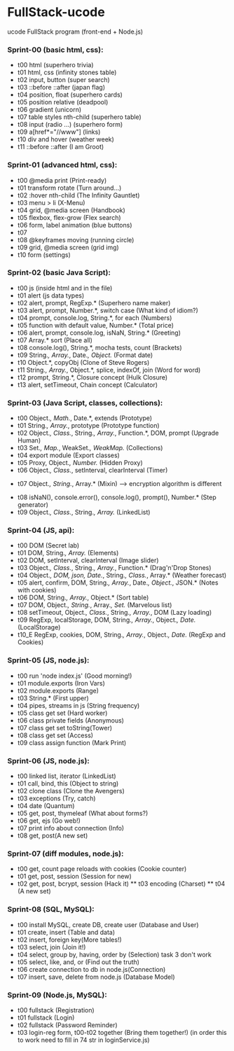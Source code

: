 # FullStack-ucode
ucode FullStack program (front-end + Node.js)

### Sprint-00 (basic html, css):
- t00	html (superhero trivia)
- t01	html, css (infinity stones table)
- t02	input, button (super search)
- t03   ::before ::after (japan flag)
- t04	position, float (superhero cards)
- t05	position relative (deadpool)
- t06	gradient (unicorn)
- t07	table styles nth-child (superhero table)
- t08	input (radio ...) (superhero form)
- t09	a[href*="//www"] (links)
- t10	div and hover (weather week)
- t11	::before ::after (I am Groot)

### Sprint-01 (advanced html, css):
- t00   @media print (Print-ready)
- t01   transform rotate (Turn around...)
- t02   :hover nth-child (The Infinity Gauntlet)
- t03   menu > li (X-Menu)
- t04   grid, @media screen (Handbook)
- t05   flexbox, flex-grow (Flex search)
- t06   form, label animation (blue buttons)
- t07 
- t08   @keyframes moving (running circle)
- t09   grid, @media screen (grid img)
- t10   form (settings)

### Sprint-02 (basic Java Script):
- t00   js (inside html and in the file)
- t01   alert (js data types)
- t02   alert, prompt, RegExp.* (Superhero name maker)
- t03	alert, prompt, Number.*, switch case (What kind of idiom?)
- t04   prompt, console.log, String.*, for each (Numbers)
- t05   function with default value, Number.* (Total price)
- t06   alert, prompt, console.log, isNaN, String.* (Greeting)
- t07   Array.* sort (Place all)
- t08   console.log(), String.*, mocha tests, count (Brackets)
- t09   String.*, Array.*, Date.*, Object.* (Format date)
- t10   Object.*, copyObj (Clone of Steve Rogers)
- t11   String.*, Array.*, Object.*, splice, indexOf, join (Word for word)
- t12   prompt, String.*, Closure concept (Hulk Closure)
- t13   alert, setTimeout, Chain concept (Calculator)

### Sprint-03 (Java Script, classes, collections):
- t00   Object.*, Math.*, Date.*, extends (Prototype)
- t01   String.*, Array.*, prototype (Prototype function)
- t02   Object.*, Class.*, String.*, Array.*, Function.*, DOM, prompt (Upgrade Human)
- t03   Set.*, Map.*, WeakSet.*, WeakMap.* (Collections)
- t04   export module (Export classes)
- t05   Proxy, Object.*, Number.* (Hidden Proxy)
- t06   Object.*, Class.*, setInterval, clearInterval (Timer)
* t07   Object.*, String.*, Array.* (Mixin) --> encryption algorithm is different
- t08   isNaN(), console.error(), console.log(), prompt(), Number.* (Step generator)
- t09   Object.*, Class.*, String.*, Array.* (LinkedList)

### Sprint-04 (JS, api):
- t00   DOM (Secret lab)
- t01   DOM, String.*, Array.* (Elements)
- t02   DOM, setInterval, clearInterval (Image slider)
- t03   Object.*, Class.*, String.*, Array.*, Function.* (Drag'n'Drop Stones)
- t04   Object.*, DOM, json, Date.*, String.*, Class.*, Array.* (Weather forecast)
- t05   alert, confirm, DOM, String.*, Array.*, Date.*, Object.*, JSON.* (Notes with cookies)
- t06   DOM, String.*, Array.*, Object.* (Sort table)
- t07   DOM, Object.*, String.*, Array.*, Set.* (Marvelous list)
- t08   setTimeout, Object.*, Class.*, String.*, Array.*, DOM (Lazy loading)
- t09   RegExp, localStorage, DOM, String.*, Array.*, Object.*, Date.* (LocalStorage)
- t10_E RegExp, cookies, DOM, String.*, Array.*, Object.*, Date.* (RegExp and Cookies)

### Sprint-05 (JS, node.js):
- t00   run 'node index.js' (Good morning!)
- t01   module.exports (Iron Vars)
- t02   module.exports (Range)
- t03   String.* (First upper)
- t04   pipes, streams in js (String frequency)
- t05   class get set (Hard worker)
- t06   class private fields (Anonymous)
- t07   class get set toString(Tower)
- t08   class get set (Access)
- t09   class assign function (Mark Print)

### Sprint-06 (JS, node.js):
- t00   linked list, iterator (LinkedList)
- t01   call, bind, this (Object to string)
- t02   clone class (Clone the Avengers)
- t03   exceptions (Try, catch)
- t04   date (Quantum)
- t05   get, post, thymeleaf (What about forms?)
- t06   get, ejs (Go web!)
- t07   print info about connection (Info)
- t08   get, post(A new set)

### Sprint-07 (diff modules, node.js):
- t00   get, count page reloads with cookies (Cookie counter)
- t01   get, post, session (Session for new)
- t02   get, post, bcrypt, session (Hack it)
** t03   encoding (Charset)
** t04   (A new set)

### Sprint-08 (SQL, MySQL):
- t00   install MySQL, create DB, create user (Database and User)
- t01   create, insert (Table and data)
- t02   insert, foreign key(More tables!)
- t03   select, join (Join it!)
- t04   select, group by, having, order by (Selection) task 3 don't work
- t05   select, like, and, or (Find out the truth)
- t06   create connection to db in node.js(Connection)
- t07   insert, save, delete from node.js (Database Model)

### Sprint-09 (Node.js, MySQL):
- t00   fullstack (Registration)
- t01   fullstack (Login)
- t02   fullstack (Password Reminder)
- t03   login-reg form, t00-t02 together (Bring them together!) (in order this to work need to fill in 74 str in loginService.js)

